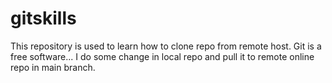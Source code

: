 # gitskills
This repository is used to learn how to clone repo from remote host.
Git is a free software...
I do some change in local repo and pull it to remote online repo in main branch.
